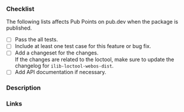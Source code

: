 ### Checklist

The following lists affects Pub Points on pub.dev when the package is published.
* [ ] Pass the all tests.
* [ ] Include at least one test case for this feature or bug fix.
* [ ] Add a changeset for the changes.  
      If the changes are related to the loctool, make sure to update the changelog for `ilib‑loctool‑webos‑dist`.
* [ ] Add API documentation if necessary.

### Description
[//]: # (Describe the issue resolved or feature added by this pull request)


### Links
[//]: # (Related issues, references)


